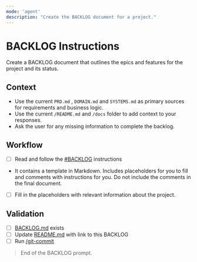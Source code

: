 ```yaml
---
mode: 'agent'
description: "Create the BACKLOG document for a project."
---
```


# BACKLOG Instructions

Create a BACKLOG document that outlines the epics and features for the project and its status.

## Context

- Use the current `PRD.md` , `DOMAIN.md` and `SYSTEMS.md` as primary sources for requirements and business logic.
- Use the current `/README.md` and `/docs` folder to add context to your responses.
- Ask the user for any missing information to complete the backlog.


## Workflow

<!-- To Do: first create a list of features, then group them by epics, and last order and asign epics and features by priority and dependencies -->
- [ ] Read and follow the [#BACKLOG](/.github/instructions/BACKLOG.instructions.md) instructions
- It contains a template in Markdown. Includes placeholders for you to fill and comments with instructions for you. Do not include the comments in the final document.
- [ ] Fill in the placeholders with relevant information about the project. 

## Validation

- [ ] [BACKLOG.md](/docs/BACKLOG.md) exists 
- [ ] Update [README.md](/README.md) with link to this BACKLOG
- [ ] Run [/git-commit](/.github/prompts/git-commit.prompt.md) 

> End of the BACKLOG prompt.
